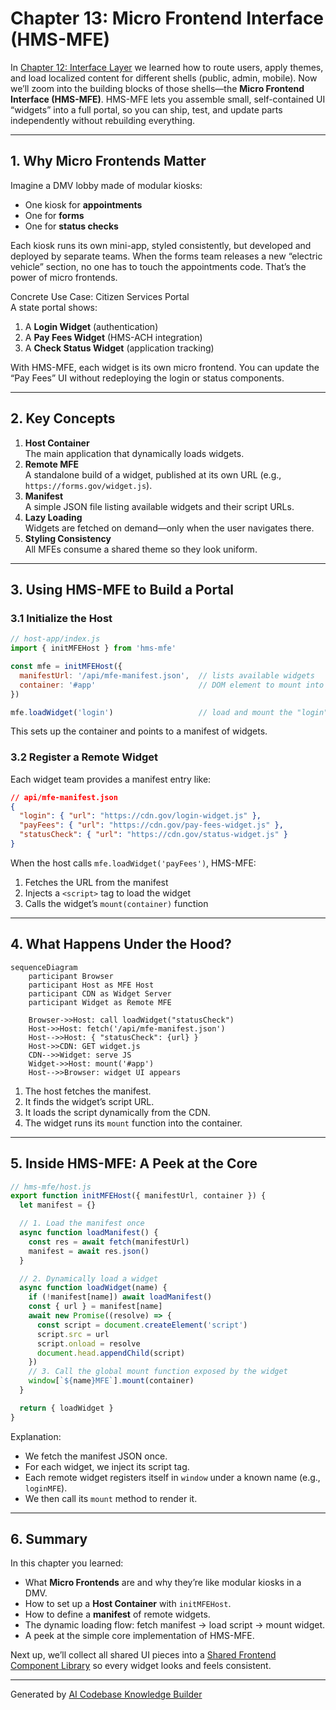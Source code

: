 # Chapter 13: Micro Frontend Interface (HMS-MFE)

In [Chapter 12: Interface Layer](12_interface_layer_.md) we learned how to route users, apply themes, and load localized content for different shells (public, admin, mobile). Now we’ll zoom into the building blocks of those shells—the **Micro Frontend Interface (HMS-MFE)**. HMS-MFE lets you assemble small, self-contained UI “widgets” into a full portal, so you can ship, test, and update parts independently without rebuilding everything.

---

## 1. Why Micro Frontends Matter

Imagine a DMV lobby made of modular kiosks:

- One kiosk for **appointments**  
- One for **forms**  
- One for **status checks**  

Each kiosk runs its own mini-app, styled consistently, but developed and deployed by separate teams. When the forms team releases a new “electric vehicle” section, no one has to touch the appointments code. That’s the power of micro frontends.

Concrete Use Case: Citizen Services Portal  
A state portal shows:

1. A **Login Widget** (authentication)  
2. A **Pay Fees Widget** (HMS-ACH integration)  
3. A **Check Status Widget** (application tracking)  

With HMS-MFE, each widget is its own micro frontend. You can update the “Pay Fees” UI without redeploying the login or status components.

---

## 2. Key Concepts

1. **Host Container**  
   The main application that dynamically loads widgets.  
2. **Remote MFE**  
   A standalone build of a widget, published at its own URL (e.g., `https://forms.gov/widget.js`).  
3. **Manifest**  
   A simple JSON file listing available widgets and their script URLs.  
4. **Lazy Loading**  
   Widgets are fetched on demand—only when the user navigates there.  
5. **Styling Consistency**  
   All MFEs consume a shared theme so they look uniform.

---

## 3. Using HMS-MFE to Build a Portal

### 3.1 Initialize the Host

```javascript
// host-app/index.js
import { initMFEHost } from 'hms-mfe'

const mfe = initMFEHost({
  manifestUrl: '/api/mfe-manifest.json',  // lists available widgets
  container: '#app'                       // DOM element to mount into
})

mfe.loadWidget('login')                   // load and mount the "login" widget
```
This sets up the container and points to a manifest of widgets.

### 3.2 Register a Remote Widget

Each widget team provides a manifest entry like:

```json
// api/mfe-manifest.json
{
  "login": { "url": "https://cdn.gov/login-widget.js" },
  "payFees": { "url": "https://cdn.gov/pay-fees-widget.js" },
  "statusCheck": { "url": "https://cdn.gov/status-widget.js" }
}
```

When the host calls `mfe.loadWidget('payFees')`, HMS-MFE:

1. Fetches the URL from the manifest  
2. Injects a `<script>` tag to load the widget  
3. Calls the widget’s `mount(container)` function  

---

## 4. What Happens Under the Hood?

```mermaid
sequenceDiagram
    participant Browser
    participant Host as MFE Host
    participant CDN as Widget Server
    participant Widget as Remote MFE

    Browser->>Host: call loadWidget("statusCheck")
    Host->>Host: fetch('/api/mfe-manifest.json')
    Host-->>Host: { "statusCheck": {url} }
    Host->>CDN: GET widget.js
    CDN-->>Widget: serve JS
    Widget->>Host: mount('#app')
    Host-->>Browser: widget UI appears
```

1. The host fetches the manifest.  
2. It finds the widget’s script URL.  
3. It loads the script dynamically from the CDN.  
4. The widget runs its `mount` function into the container.

---

## 5. Inside HMS-MFE: A Peek at the Core

```javascript
// hms-mfe/host.js
export function initMFEHost({ manifestUrl, container }) {
  let manifest = {}

  // 1. Load the manifest once
  async function loadManifest() {
    const res = await fetch(manifestUrl)
    manifest = await res.json()
  }

  // 2. Dynamically load a widget
  async function loadWidget(name) {
    if (!manifest[name]) await loadManifest()
    const { url } = manifest[name]
    await new Promise((resolve) => {
      const script = document.createElement('script')
      script.src = url
      script.onload = resolve
      document.head.appendChild(script)
    })
    // 3. Call the global mount function exposed by the widget
    window[`${name}MFE`].mount(container)
  }

  return { loadWidget }
}
```

Explanation:  
- We fetch the manifest JSON once.  
- For each widget, we inject its script tag.  
- Each remote widget registers itself in `window` under a known name (e.g., `loginMFE`).  
- We then call its `mount` method to render it.

---

## 6. Summary

In this chapter you learned:

- What **Micro Frontends** are and why they’re like modular kiosks in a DMV.  
- How to set up a **Host Container** with `initMFEHost`.  
- How to define a **manifest** of remote widgets.  
- The dynamic loading flow: fetch manifest → load script → mount widget.  
- A peek at the simple core implementation of HMS-MFE.

Next up, we’ll collect all shared UI pieces into a [Shared Frontend Component Library](14_shared_frontend_component_library_.md) so every widget looks and feels consistent.

---

Generated by [AI Codebase Knowledge Builder](https://github.com/The-Pocket/Tutorial-Codebase-Knowledge)
